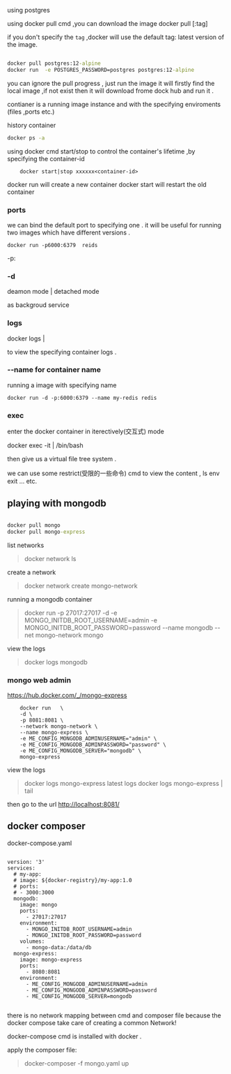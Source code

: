 
using postgres

using docker pull cmd ,you can download the image
docker pull <image-id>[:tag]

if you don't specify the `tag` ,docker will use the default tag: latest version of the image.

~~~cmd

docker pull postgres:12-alpine
docker run  -e POSTGRES_PASSWORD=postgres postgres:12-alpine

~~~
you can ignore the pull progress , just run the image it will firstly find the local image ,if not exist then it will download frome dock hub and run it .


contianer is a running image instance and with the specifying enviroments (files ,ports etc.)

history container

~~~cmd
docker ps -a
~~~

using docker cmd start/stop to control the container's lifetime ,by specifying the container-id

~~~
    docker start|stop xxxxxx<container-id>
~~~

docker run will create a new container 
docker start will restart the old container

### ports
we can bind the default port to specifying one . it will be useful for running two images which have different versions .

~~~
docker run -p6000:6379  reids
~~~

-p<host-port>:<container-port>

### -d
deamon mode | detached mode

as backgroud service 

### logs
docker logs <container-id>|<container-name>

to view the specifying container logs .

### --name for container name
running a image with specifying name

~~~
docker run -d -p:6000:6379 --name my-redis redis
~~~

### exec
enter the docker container in iterectively(交互式) mode

docker exec -it <container-id>|<contianer-name> /bin/bash

then give us a virtual file tree system .

we can use some restrict(受限的一些命令) cmd to view the content , ls  env  exit ... etc.


## playing with mongodb

~~~cmd

docker pull mongo
docker pull mongo-express
~~~

list networks 
> docker network ls

create a network 
> docker network create mongo-network

running a mongodb container 
> docker run -p 27017:27017 -d  -e MONGO_INITDB_ROOT_USERNAME=admin -e MONGO_INITDB_ROOT_PASSWORD=password --name mongodb --net mongo-network  mongo

view the logs
> docker logs mongodb

### mongo web admin
 https://hub.docker.com/_/mongo-express

~~~
    docker run   \
    -d \
    -p 8081:8081 \
    --network mongo-network \
    --name mongo-express \
    -e ME_CONFIG_MONGODB_ADMINUSERNAME="admin" \
    -e ME_CONFIG_MONGODB_ADMINPASSWORD="password" \
    -e ME_CONFIG_MONGODB_SERVER="mongodb" \
    mongo-express

~~~

view the logs
>  docker logs mongo-express
latest logs
> docker logs mongo-express | tail 

then go to the url [http://localhost:8081/](http://localhost:8081/)

## docker composer

docker-compose.yaml 
~~~

version: '3'
services:
  # my-app:
  # image: ${docker-registry}/my-app:1.0
  # ports:
  # - 3000:3000
  mongodb:
    image: mongo
    ports:
      - 27017:27017
    environment:
      - MONGO_INITDB_ROOT_USERNAME=admin
      - MONGO_INITDB_ROOT_PASSWORD=password
    volumes:
      - mongo-data:/data/db
  mongo-express:
    image: mongo-express
    ports:
      - 8080:8081
    environment:
      - ME_CONFIG_MONGODB_ADMINUSERNAME=admin
      - ME_CONFIG_MONGODB_ADMINPASSWORD=password
      - ME_CONFIG_MONGODB_SERVER=mongodb
 
~~~

there is no network mapping between cmd and composer file
because the docker compose take care of creating a common Network!

docker-compose cmd is installed with docker .

apply the composer file:
> docker-composer -f mongo.yaml up